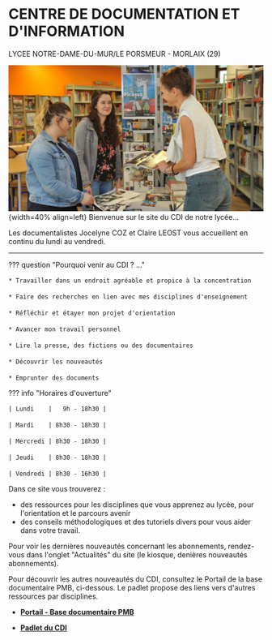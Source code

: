 

# CENTRE DE DOCUMENTATION ET D'INFORMATION
LYCEE NOTRE-DAME-DU-MUR/LE PORSMEUR - MORLAIX (29)

![vue du CDI](./images/CDI_accueil_01.jpg "info-bulle"){width=40% align=left}
Bienvenue sur le site du CDI de notre lycée...

Les documentalistes Jocelyne COZ et Claire LEOST vous accueillent en continu du lundi au vendredi.

-------

??? question "Pourquoi venir au CDI ? ..."

    * Travailler dans un endroit agréable et propice à la concentration

    * Faire des recherches en lien avec mes disciplines d'enseignement

    * Réfléchir et étayer mon projet d'orientation

    * Avancer mon travail personnel

    * Lire la presse, des fictions ou des documentaires

    * Découvrir les nouveautés

    * Emprunter des documents



??? info "Horaires d'ouverture"
        
    | Lundi    |   9h - 18h30 |
    
    | Mardi    | 8h30 - 18h30 |
    
    | Mercredi | 8h30 - 18h30 |
    
    | Jeudi    | 8h30 - 18h30 |
    
    | Vendredi | 8h30 - 16h30 |
  
Dans ce site vous trouverez :

- des ressources pour les disciplines que vous apprenez au lycée, pour l'orientation et le parcours avenir
- des conseils méthodologiques et des tutoriels divers pour vous aider dans votre travail.
    
Pour voir les dernières nouveautés concernant les abonnements, rendez-vous dans l'onglet "Actualités" du site (le kiosque, denières nouveautés abonnements).

Pour découvrir les autres nouveautés du CDI, consultez le Portail de la base documentaire PMB, ci-dessous. Le padlet propose des liens vers d'autres ressources par disciplines.

   * [**Portail - Base documentaire PMB**](https://ecmorlaix.basecdi.fr/pmb/opac_css/)

   * [**Padlet du CDI**](https://padlet.com/cdinddmporsmeur/CDI)


 
